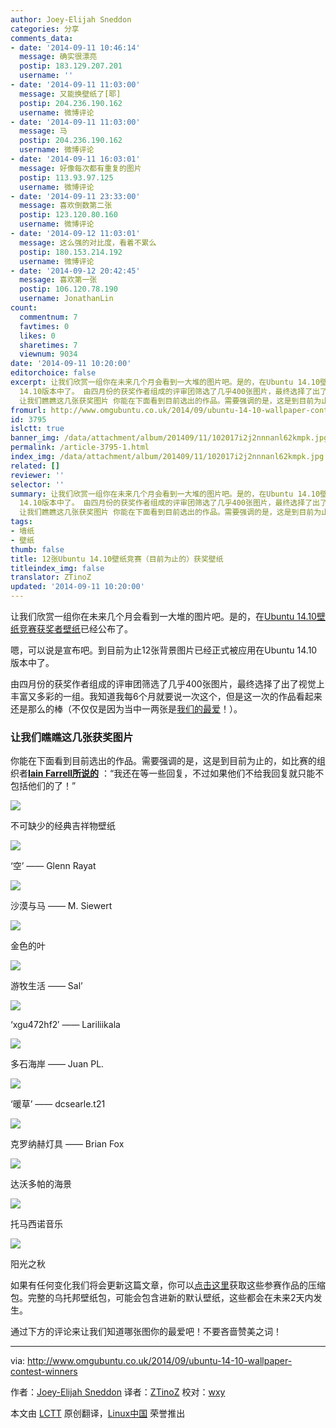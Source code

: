 ```yaml
---
author: Joey-Elijah Sneddon
categories: 分享
comments_data:
- date: '2014-09-11 10:46:14'
  message: 确实很漂亮
  postip: 183.129.207.201
  username: ''
- date: '2014-09-11 11:03:00'
  message: 又能换壁纸了[耶]
  postip: 204.236.190.162
  username: 微博评论
- date: '2014-09-11 11:03:00'
  message: 马
  postip: 204.236.190.162
  username: 微博评论
- date: '2014-09-11 16:03:01'
  message: 好像每次都有重复的图片
  postip: 113.93.97.125
  username: 微博评论
- date: '2014-09-11 23:33:00'
  message: 喜欢倒数第二张
  postip: 123.120.80.160
  username: 微博评论
- date: '2014-09-12 11:03:01'
  message: 这么强的对比度，看着不累么
  postip: 180.153.214.192
  username: 微博评论
- date: '2014-09-12 20:42:45'
  message: 喜欢第一张
  postip: 106.120.78.190
  username: JonathanLin
count:
  commentnum: 7
  favtimes: 0
  likes: 0
  sharetimes: 7
  viewnum: 9034
date: '2014-09-11 10:20:00'
editorchoice: false
excerpt: 让我们欣赏一组你在未来几个月会看到一大堆的图片吧。是的，在Ubuntu 14.10壁纸竞赛获奖者壁纸已经公布了。 嗯，可以说是宣布吧。到目前为止12张背景图片已经正式被应用在Ubuntu
  14.10版本中了。 由四月份的获奖作者组成的评审团筛选了几乎400张图片，最终选择了出了视觉上丰富又多彩的一组。我知道我每6个月就要说一次这个，但是这一次的作品看起来还是那么的棒（不仅仅是因为当中一两张是我们的最爱！）。
  让我们瞧瞧这几张获奖图片 你能在下面看到目前选出的作品。需要强调的是，这是到目前为止的，如比赛的组织者Iain Farrell所说的
fromurl: http://www.omgubuntu.co.uk/2014/09/ubuntu-14-10-wallpaper-contest-winners
id: 3795
islctt: true
banner_img: /data/attachment/album/201409/11/102017i2j2nnnanl62kmpk.jpg
permalink: /article-3795-1.html
index_img: /data/attachment/album/201409/11/102017i2j2nnnanl62kmpk.jpg.thumb.jpg
related: []
reviewer: ''
selector: ''
summary: 让我们欣赏一组你在未来几个月会看到一大堆的图片吧。是的，在Ubuntu 14.10壁纸竞赛获奖者壁纸已经公布了。 嗯，可以说是宣布吧。到目前为止12张背景图片已经正式被应用在Ubuntu
  14.10版本中了。 由四月份的获奖作者组成的评审团筛选了几乎400张图片，最终选择了出了视觉上丰富又多彩的一组。我知道我每6个月就要说一次这个，但是这一次的作品看起来还是那么的棒（不仅仅是因为当中一两张是我们的最爱！）。
  让我们瞧瞧这几张获奖图片 你能在下面看到目前选出的作品。需要强调的是，这是到目前为止的，如比赛的组织者Iain Farrell所说的
tags:
- 墙纸
- 壁纸
thumb: false
title: 12张Ubuntu 14.10壁纸竞赛（目前为止的）获奖壁纸
titleindex_img: false
translator: ZTinoZ
updated: '2014-09-11 10:20:00'
---
```


让我们欣赏一组你在未来几个月会看到一大堆的图片吧。是的，在[Ubuntu 14.10壁纸竞赛获奖者壁纸](http://www.omgubuntu.co.uk/2014/08/ubuntu-14-10-wallpaper-contest)已经公布了。


嗯，可以说是宣布吧。到目前为止12张背景图片已经正式被应用在Ubuntu 14.10版本中了。


由四月份的获奖作者组成的评审团筛选了几乎400张图片，最终选择了出了视觉上丰富又多彩的一组。我知道我每6个月就要说一次这个，但是这一次的作品看起来还是那么的棒（不仅仅是因为当中一两张是[我们的最爱](http://linux.cn/article-3745-1.html)！）。


### 让我们瞧瞧这几张获奖图片


你能在下面看到目前选出的作品。需要强调的是，这是到目前为止的，如比赛的组织者[**Iain Farrell所说的**](https://bugs.launchpad.net/ubuntu/+source/ubuntu-wallpapers/+bug/1354341/comments/2) ：“我还在等一些回复，不过如果他们不给我回复就只能不包括他们的了！”


![](/data/attachment/album/201409/11/102017i2j2nnnanl62kmpk.jpg)


不可缺少的经典吉祥物壁纸


![](/data/attachment/album/201409/11/102019fycaz2dcfbi8bgy2.jpg)


‘空’ —— Glenn Rayat


![](/data/attachment/album/201409/11/102020hk05kdt658qu5k5k.jpg)


沙漠与马 —— M. Siewert


![](/data/attachment/album/201409/11/102022pi3zg2xxb3e288bx.jpg)


金色的叶


![](/data/attachment/album/201409/11/102024wk6p93z69o9zk3pl.jpg)


游牧生活 —— Sal’


![](/data/attachment/album/201409/11/102026kzmwiz9guii5jjru.jpeg)


‘xgu472hf2′ —— Lariliikala


![](/data/attachment/album/201409/11/102028zljja4quikt2jrql.jpg)


多石海岸 —— Juan PL.


![](/data/attachment/album/201409/11/102029zr7q12ld72lylql3.jpeg)


‘暖草’ —— dcsearle.t21


![](/data/attachment/album/201409/11/102032bgr3sql3kszkkbbz.jpg)


克罗纳赫灯具 —— Brian Fox


![](/data/attachment/album/201409/11/102033noi5yu9e5zv1zovv.jpg)


达沃多帕的海景


![](/data/attachment/album/201409/11/102036a361nj6a6kc0j6tt.jpg)


托马西诺音乐


![](/data/attachment/album/201409/11/102040u2sl9mjs7ynm3xjx.jpg)


阳光之秋


如果有任何变化我们将会更新这篇文章，你可以[点击这里](https://bugs.launchpad.net/ubuntu/+source/ubuntu-wallpapers/+bug/1354341/+attachment/4199899/+files/14.10%20images.zip)获取这些参赛作品的压缩包。完整的乌托邦壁纸包，可能会包含进新的默认壁纸，这些都会在未来2天内发生。


通过下方的评论来让我们知道哪张图你的最爱吧！不要吝啬赞美之词！




---


via: <http://www.omgubuntu.co.uk/2014/09/ubuntu-14-10-wallpaper-contest-winners>


作者：[Joey-Elijah Sneddon](https://plus.google.com/117485690627814051450/?rel=author) 译者：[ZTinoZ](https://github.com/ZTinoZ) 校对：[wxy](https://github.com/wxy)


本文由 [LCTT](https://github.com/LCTT/TranslateProject) 原创翻译，[Linux中国](http://linux.cn/) 荣誉推出